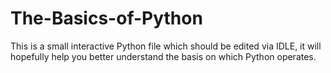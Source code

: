 # The-Basics-of-Python
This is a small interactive Python file which should be edited via IDLE, it will hopefully help you better understand the basis on which Python operates.
